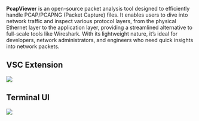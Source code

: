 **PcapViewer** is an open-source packet analysis tool designed to efficiently handle PCAP/PCAPNG (Packet Capture) files. It enables users to dive into network traffic and inspect various protocol layers, from the physical Ethernet layer to the application layer, providing a streamlined alternative to full-scale tools like Wireshark. With its lightweight nature, it’s ideal for developers, network administrators, and engineers who need quick insights into network packets.


## VSC Extension


![](https://i.ibb.co/x6NNTBp/cap2.gif)


## Terminal UI

![](https://i.ibb.co/WVPTzP1/tui3.gif)